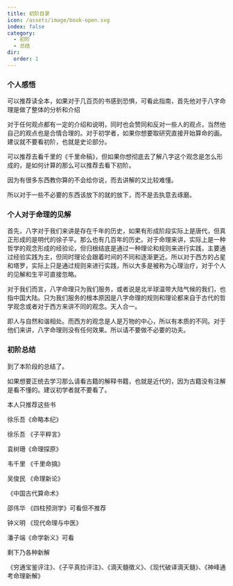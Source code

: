 ```yaml
---
title: 初阶目录
icon: /assets/image/book-open.svg
index: false
category:
  - 初阶
  - 总结
dir:
  order: 1
---
```


### 个人感悟

可以推荐读全本，如果对于几百页的书感到恐惧，可看此指南，首先他对于八字命理是做了整体的分析和介绍

对于任何观点都有一定的介绍和说明，同时也会赞同和反对一些人的观点，当然他自己的观点也是合情合理的。对于初学者，如果你想要取研究直接开始算命的画。建议就不要看初阶，也就是史论部分。

可以推荐去看千里的《千里命稿》，但如果你想彻底去了解八字这个观念是怎么形成的，是如何计算的那么可以推荐去看下初阶。

因为有很多东西教你算的不会给你说，而去讲解的又比较难懂。

所以对于一些不必要的东西该放下的就的放下，而不是去执意去琢磨。



### 个人对于命理的见解

首先，八字对于我们来讲是存在千年的历史，如果有形成阶段实际上是唐代，但真正形成的是明代的徐子平。那么也有几百年的历史。对于命理来讲，实际上是一种哲学的观念形成的经验论，但归根结底是通过一种理论和规则来进行实践，主要通过经验实践为主，但同时理论会跟着时间的不同和逐渐更近。所以对于西方的占星和塔罗，实际上只是通过规则来进行实践，所以大多是被称为心理治疗，对于个人的见解和生平可直接忽略。

对于我们而言，八字命理只为我们服务，或者说是北半球温带大陆气候的我们，也指中国大陆。只为我们服务的根本原因是八字命理的规则和理论都来自于古代的哲学观念或者对于西方来讲不同的观念。天人合一。

即人与自然和谐相处。而西方的观念是人是万物的中心，所以有本质的不同。对于他们来讲，八字命理则没有任何效果。所以请不要做不必要的功夫。

### 初阶总结

到了本阶段的总结了。

如果想要正统去学习那么请看古籍的解释书籍，也就是近代的，因为古籍没有注解是看不懂的。建议初学者就不要看了。

本人只推荐这些书

徐乐吾《命略本纪》

徐乐吾 《子平粹言》

袁树珊《命理探原》

韦千里 《千里命搞》

吴俊民 《命理新论》

《中国古代算命术》

邵伟华 《四柱预测学》可看但不推荐 

钟义明 《现代命理与中医》

潘子端《命学新义》可看

剩下乃各种新解

《穷通宝鉴评注》、《子平真捡评注》、《滴天髓徵义》、《现代破译滴天髓》、《神峰通考命理新解》

